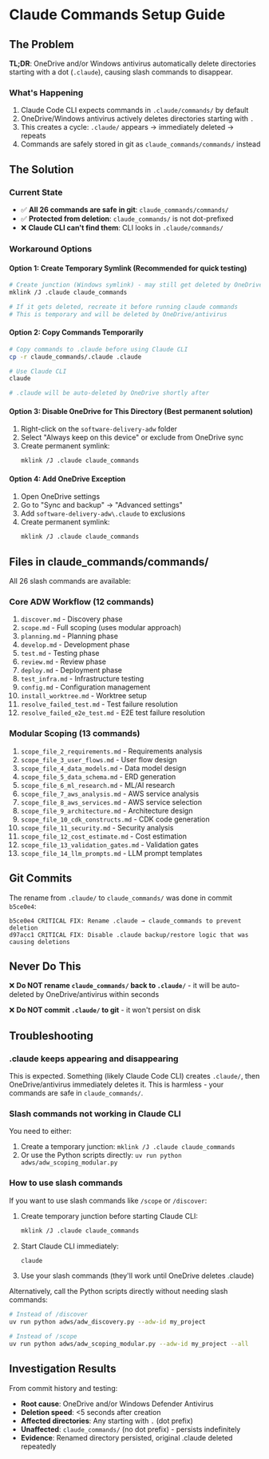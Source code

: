 # Claude Commands Setup Guide

## The Problem

**TL;DR**: OneDrive and/or Windows antivirus automatically delete directories starting with a dot (`.claude`), causing slash commands to disappear.

### What's Happening

1. Claude Code CLI expects commands in `.claude/commands/` by default
2. OneDrive/Windows antivirus actively deletes directories starting with `.`
3. This creates a cycle: `.claude/` appears → immediately deleted → repeats
4. Commands are safely stored in git as `claude_commands/commands/` instead

## The Solution

### Current State

- ✅ **All 26 commands are safe in git**: `claude_commands/commands/`
- ✅ **Protected from deletion**: `claude_commands/` is not dot-prefixed
- ❌ **Claude CLI can't find them**: CLI looks in `.claude/commands/`

### Workaround Options

#### Option 1: Create Temporary Symlink (Recommended for quick testing)

```bash
# Create junction (Windows symlink) - may still get deleted by OneDrive
mklink /J .claude claude_commands

# If it gets deleted, recreate it before running claude commands
# This is temporary and will be deleted by OneDrive/antivirus
```

#### Option 2: Copy Commands Temporarily

```bash
# Copy commands to .claude before using Claude CLI
cp -r claude_commands/.claude .claude

# Use Claude CLI
claude

# .claude will be auto-deleted by OneDrive shortly after
```

#### Option 3: Disable OneDrive for This Directory (Best permanent solution)

1. Right-click on the `software-delivery-adw` folder
2. Select "Always keep on this device" or exclude from OneDrive sync
3. Create permanent symlink:
   ```bash
   mklink /J .claude claude_commands
   ```

#### Option 4: Add OneDrive Exception

1. Open OneDrive settings
2. Go to "Sync and backup" → "Advanced settings"
3. Add `software-delivery-adw\.claude` to exclusions
4. Create permanent symlink:
   ```bash
   mklink /J .claude claude_commands
   ```

## Files in claude_commands/commands/

All 26 slash commands are available:

### Core ADW Workflow (12 commands)
1. `discover.md` - Discovery phase
2. `scope.md` - Full scoping (uses modular approach)
3. `planning.md` - Planning phase
4. `develop.md` - Development phase
5. `test.md` - Testing phase
6. `review.md` - Review phase
7. `deploy.md` - Deployment phase
8. `test_infra.md` - Infrastructure testing
9. `config.md` - Configuration management
10. `install_worktree.md` - Worktree setup
11. `resolve_failed_test.md` - Test failure resolution
12. `resolve_failed_e2e_test.md` - E2E test failure resolution

### Modular Scoping (13 commands)
1. `scope_file_2_requirements.md` - Requirements analysis
2. `scope_file_3_user_flows.md` - User flow design
3. `scope_file_4_data_models.md` - Data model design
4. `scope_file_5_data_schema.md` - ERD generation
5. `scope_file_6_ml_research.md` - ML/AI research
6. `scope_file_7_aws_analysis.md` - AWS service analysis
7. `scope_file_8_aws_services.md` - AWS service selection
8. `scope_file_9_architecture.md` - Architecture design
9. `scope_file_10_cdk_constructs.md` - CDK code generation
10. `scope_file_11_security.md` - Security analysis
11. `scope_file_12_cost_estimate.md` - Cost estimation
12. `scope_file_13_validation_gates.md` - Validation gates
13. `scope_file_14_llm_prompts.md` - LLM prompt templates

## Git Commits

The rename from `.claude/` to `claude_commands/` was done in commit `b5ce0e4`:

```
b5ce0e4 CRITICAL FIX: Rename .claude → claude_commands to prevent deletion
d97acc1 CRITICAL FIX: Disable .claude backup/restore logic that was causing deletions
```

## Never Do This

❌ **Do NOT rename `claude_commands/` back to `.claude/`** - it will be auto-deleted by OneDrive/antivirus within seconds

❌ **Do NOT commit `.claude/` to git** - it won't persist on disk

## Troubleshooting

### .claude keeps appearing and disappearing

This is expected. Something (likely Claude Code CLI) creates `.claude/`, then OneDrive/antivirus immediately deletes it. This is harmless - your commands are safe in `claude_commands/`.

### Slash commands not working in Claude CLI

You need to either:
1. Create a temporary junction: `mklink /J .claude claude_commands`
2. Or use the Python scripts directly: `uv run python adws/adw_scoping_modular.py`

### How to use slash commands

If you want to use slash commands like `/scope` or `/discover`:

1. Create temporary junction before starting Claude CLI:
   ```bash
   mklink /J .claude claude_commands
   ```

2. Start Claude CLI immediately:
   ```bash
   claude
   ```

3. Use your slash commands (they'll work until OneDrive deletes .claude)

Alternatively, call the Python scripts directly without needing slash commands:
```bash
# Instead of /discover
uv run python adws/adw_discovery.py --adw-id my_project

# Instead of /scope
uv run python adws/adw_scoping_modular.py --adw-id my_project --all
```

## Investigation Results

From commit history and testing:
- **Root cause**: OneDrive and/or Windows Defender Antivirus
- **Deletion speed**: <5 seconds after creation
- **Affected directories**: Any starting with `.` (dot prefix)
- **Unaffected**: `claude_commands/` (no dot prefix) - persists indefinitely
- **Evidence**: Renamed directory persisted, original .claude deleted repeatedly
